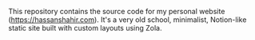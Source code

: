This repository contains the source code for my personal website (https://hassanshahir.com). It's a very old school, minimalist, Notion-like static site built with custom layouts using Zola.
